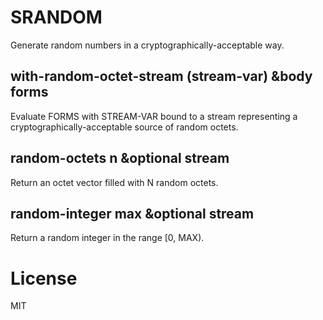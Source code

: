 # SRANDOM

Generate random numbers in a cryptographically-acceptable way.

## with-random-octet-stream (stream-var) &body forms

Evaluate FORMS with STREAM-VAR bound to a stream representing a
cryptographically-acceptable source of random octets.

## random-octets n &optional stream

Return an octet vector filled with N random octets.

## random-integer max &optional stream

Return a random integer in the range [0, MAX).

# License

MIT
